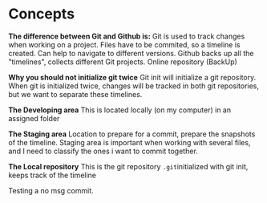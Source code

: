 # Concepts 

**The difference between Git and Github is:** 
Git is used to track changes when working on a project. Files have to be commited, so a timeline is created. Can help to navigate to different versions. 
Github backs up all the "timelines", collects different Git projects. Online repository (BackUp)

**Why you should not initialize git twice** 
Git init will initialize a git repository. When git is initialized twice, changes will be tracked in both git repositories, but we want to separate these timelines. 

**The Developing area**
This is located locally (on my computer) in an assigned folder 

**The Staging area**
Location to prepare for a commit, prepare the snapshots of the timeline. Staging area is important when working with several files, and I need to classify the ones i want to commit together.

**The Local repository** 
This is the git repository `.git`initialized with git init, keeps track of the timeline 

Testing a no msg commit. 


